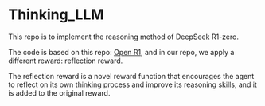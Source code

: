 # Thinking_LLM
This repo is to implement the reasoning method of DeepSeek R1-zero. 

The code is based on this repo: [Open R1](https://github.com/huggingface/open-r1), and in our repo, we apply a different reward: reflection reward. 

The reflection reward is a novel reward function that encourages the agent to reflect on its own thinking process and improve its reasoning skills, and it is added to the original reward. 
